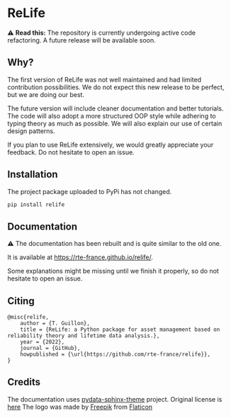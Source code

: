 # ReLife

:warning: **Read this:** The repository is currently undergoing active code refactoring. A future release will be available soon.

## Why?

The first version of ReLife was not well maintained and had limited contribution possibilities. We do not expect this new release to be perfect, but we are doing our best.

The future version will include cleaner documentation and better tutorials. The code will also adopt a more structured OOP style while adhering to typing theory as much as possible. We will also explain our use of certain design patterns.

If you plan to use ReLife extensively, we would greatly appreciate your feedback. Do not hesitate to open an issue.

## Installation

The project package uploaded to PyPi has not changed.

```bash
pip install relife
```

## Documentation

:warning: The documentation has been rebuilt and is quite similar to the old one.

It is available at https://rte-france.github.io/relife/.

Some explanations might be missing until we finish it properly, so do not hesitate to open an issue.

## Citing

```
@misc{relife,
    author = {T. Guillon},
    title = {ReLife: a Python package for asset management based on reliability theory and lifetime data analysis.},
    year = {2022},
    journal = {GitHub},
    howpublished = {\url{https://github.com/rte-france/relife}},
}
```

## Credits

The documentation uses [pydata-sphinx-theme](https://github.com/pydata/pydata-sphinx-theme) project. Original license
is [here](doc/LICENSE.txt)
The logo was made by [Freepik](https://www.freepik.com) from [Flaticon](<https://www.flaticon.com>)